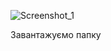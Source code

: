 ![Screenshot_1](https://user-images.githubusercontent.com/86793244/125204891-1626c000-e288-11eb-8541-79b4474474d3.png)

 Завантажуємо папку



